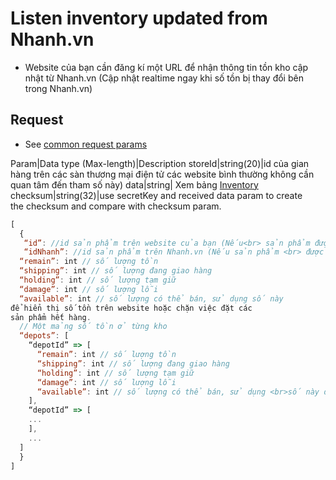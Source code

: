# Listen inventory updated from Nhanh.vn
- Website của bạn cần đăng kí một URL để nhận thông tin tồn kho cập nhật từ Nhanh.vn (Cập nhật realtime ngay khi số tồn bị thay đổi bên trong Nhanh.vn)

## Request

- See [common request params](/api.md#request)

Param|Data type (Max-length)|Description
storeId|string(20)|id của gian hàng trên các sàn thương mại điện tử các website bình thường không cần quan tâm đến tham số này)
data|string| Xem bảng [Inventory](listen.md#inventory)
checksum|string(32)|use secretKey and received data param to create<br> the checksum and compare with checksum param.</td>
  
```js
[         
  {
   “id”: //id sản phẩm trên website của bạn (Nếu<br> sản phẩm được  đồng bộ từ website của bạn sang Nhanh.vn,<br>nên sử dụng id này để tìm sản phẩm cần cần <br> nhập số tồn).
   “idNhanh”: //id sản phẩm trên Nhanh.vn (Nếu sản phẩm <br> được đồng bộ từ Nhanh.vn sang website của bạn,<br>sử dụng //isNhanh để tìm sản phẩm tương ứng trên<br> website của bạn để cập nhật số tồn, tình<br> huống này thì id có thể sẽ là null).Số tổng tồn<br>  trên tất cả các kho đang hoạt động
  “remain”: int // số lượng tồn
  “shipping”: int // số lượng đang giao hàng
  “holding”: int // số lượng tạm giữ
  “damage”: int // số lượng lỗi
  “available”: int // số lượng có thể bán, sử dụng số này
để hiển thị số tồn trên website hoặc chặn việc đặt các
sản phẩm hết hàng.
  // Một mảng số tồn ở từng kho
  “depots”: [
    “depotId” => [
      “remain”: int // số lượng tồn
      “shipping”: int // số lượng đang giao hàng
      “holding”: int // số lượng tạm giữ
      “damage”: int // số lượng lỗi
      “available”: int // số lượng có thể bán, sử dụng <br>số này để hiển thị số tồn trên website hoặc chặn <br>việc đặt các sản phẩm hết hàng.
    ],
    “depotId” => [
    ...
    ],
    ...
  ]
  }
]
```

